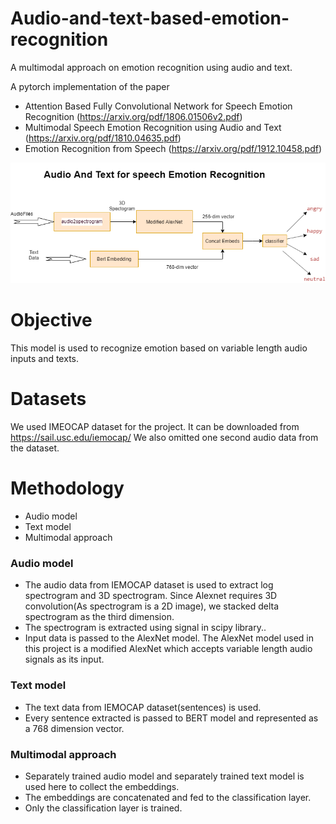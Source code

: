 # Audio-and-text-based-emotion-recognition
A multimodal approach on emotion recognition using audio and text. 

A pytorch implementation of the paper 
- Attention Based Fully Convolutional Network for Speech Emotion Recognition (https://arxiv.org/pdf/1806.01506v2.pdf) 
- Multimodal Speech Emotion Recognition using Audio and Text (https://arxiv.org/pdf/1810.04635.pdf)
- Emotion Recognition from Speech (https://arxiv.org/pdf/1912.10458.pdf)

![](./img/Multimodal_1.png)
# Objective

This model is used to recognize emotion based on variable length audio inputs and texts.

# Datasets

We used IMEOCAP dataset for the project. It can be downloaded from https://sail.usc.edu/iemocap/
We also omitted one second audio data from the dataset.

# Methodology

* Audio model
* Text model
* Multimodal approach

### Audio model

* The audio data from IEMOCAP dataset is used to extract log spectrogram and 3D spectrogram. Since Alexnet requires 3D convolution(As spectrogram is a 2D image), we stacked delta spectrogram as the third dimension.
* The spectrogram is extracted using signal in scipy library..
* Input data is passed to the AlexNet model. The AlexNet model used in this project is a modified AlexNet which accepts variable length audio signals as its input.

### Text model

* The text data from IEMOCAP dataset(sentences) is used. 
* Every sentence extracted is passed to BERT model and represented as a 768 dimension vector.

### Multimodal approach

* Separately trained audio model and separately trained text model is used here to collect the embeddings.
* The embeddings are concatenated and fed to the classification layer.
* Only the classification layer is trained.
